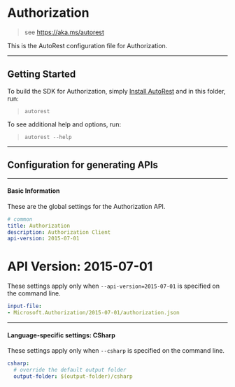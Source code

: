# Authorization
    
> see https://aka.ms/autorest

This is the AutoRest configuration file for Authorization.



---
## Getting Started 
To build the SDK for Authorization, simply [Install AutoRest](https://aka.ms/autorest/install) and in this folder, run:

> `autorest`

To see additional help and options, run:

> `autorest --help`
---

## Configuration for generating APIs


---
#### Basic Information 
These are the global settings for the Authorization API.

``` yaml
# common 
title: Authorization
description: Authorization Client
api-version: 2015-07-01

```


# API Version: 2015-07-01

These settings apply only when `--api-version=2015-07-01` is specified on the command line.

``` yaml $(api-version) == '2015-07-01'
input-file:
- Microsoft.Authorization/2015-07-01/authorization.json

```


---
#### Language-specific settings: CSharp

These settings apply only when `--csharp` is specified on the command line.

``` yaml $(csharp)
csharp:
  # override the default output folder
  output-folder: $(output-folder)/csharp
```

